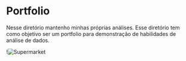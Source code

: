 # Portfolio

Nesse diretório mantenho minhas próprias análises. Esse diretório tem como objetivo ser um portfolio para demonstração de habilidades de análise de dados.

!![Supermarket](https://im.ge/i/FubNx0)
